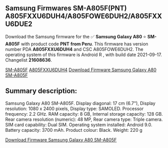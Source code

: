 <h2>Samsung Firmwares SM-A805F(PNT) A805FXXU6DUH4/A805FOWE6DUH2/A805FXXU6DUE2</h2>
Download the Samsung firmware for the ✅ <strong>Samsung Galaxy A80 </strong> ⭐ <strong>SM-A805F</strong> with product code <strong>PNT</strong> <strong> from Peru</strong>. This firmware has version number PDA <strong>A805FXXU6DUH4</strong> and CSC A805FOWE6DUH2. The operating system of this firmware is Android R , with build date 2021-09-17. Changelist <strong>21608636</strong>.


[SM-A805F](https://samfirm.shop/samsung/model/SM-A805F)
[A805FXXU6DUH4](https://samfirm.shop/samsung/pda/A805FXXU6DUH4)
[Download Firmware Samsung Galaxy A80 SM-A805F](https://samfirm.shop/samsung/firmware/457577)
<h2>Summary description:</h2>
<p>Samsung Galaxy A80 SM-A805F. Display diagonal: 17 cm (6.7"), Display resolution: 1080 x 2400 pixels, Display type: SAMOLED. Processor frequency: 2.2 GHz. RAM capacity: 8 GB, Internal storage capacity: 128 GB. Rear camera resolution (numeric): 48 MP, Rear camera type: Triple camera. SIM card capability: Dual SIM. Operating system installed: Android 9.0. Battery capacity: 3700 mAh. Product colour: Black. Weight: 220 g</p>


[Download Firmware Samsung Galaxy A80 SM-A805F](https://samfirm.shop/samsung/firmware/457577)
